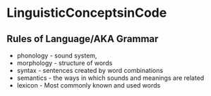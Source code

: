 # LinguisticConceptsinCode
## Rules of Language/AKA Grammar
* phonology - sound system, 
* morphology - structure of words
* syntax - sentences created by word combinations
* semantics - the ways in which sounds and meanings are related
* lexicon - Most commonly known and used words

